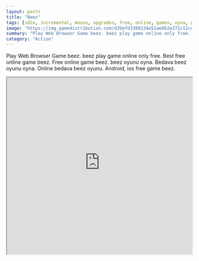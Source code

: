 ```yaml
---
layout: posts
title: "Beez"
tags: [idle, incremental, mouse, upgrades, free, online, games, oyna, game, free, games, play, play, games]
image: "https://img.gamedistribution.com/d39efd3389134e51ae862e271c11ceb0.jpg"
summary: "Play Web Browser Game beez. beez play game online only free. Best free online game beez. Free online game beez. beez oyunu oyna. Bedava beez oyunu oyna. Online bedava beez oyunu. Android, ios free game beez."
category: "Action"
---
```


Play Web Browser Game beez. beez play game online only free. Best free online game beez. Free online game beez. beez oyunu oyna. Bedava beez oyunu oyna. Online bedava beez oyunu. Android, ios free game beez.

<iframe width="100%" height="480px;" src="https://flash.gamedistribution.com?game=d39efd3389134e51ae862e271c11ceb0"></iframe>